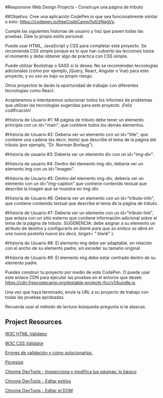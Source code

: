 #Responsive Web Design Projects - Construye una página de tributo

##Objetivo:
Cree una aplicación CodePen.io que sea funcionalmente similar a esto: https://codepen.io/freeCodeCamp/full/zNqgVx.

Cumple las siguientes historias de usuario y haz que pasen todas las pruebas. Dale tu propio estilo personal.

Puede usar HTML, JavaScript y CSS para completar este proyecto. Se recomienda CSS simple porque es lo que han cubierto las lecciones hasta el momento y debe obtener algo de práctica con CSS simple.

Puede utilizar Bootstrap o SASS si lo desea. No se recomiendan tecnologías adicionales (cómo por ejemplo, jQuery, React, Angular o Vue) para este proyecto, y su uso es bajo su propio riesgo.

Otros proyectos te darán la oportunidad de trabajar con diferentes tecnologías como React. 

Aceptaremos e intentaremos solucionar todos los informes de problemas que utilizan las tecnologías sugeridas para este proyecto. ¡Feliz codificación!

#Historia de Usuario #1:
Mi página de tributo debe tener un elemento principla con un id="main", que contiene todos los demás elementos.

#Historia de Usuario #2:
Debería ver un elemento con un id="title", que contiene una cadena (es decir, texto) que describe el tema de la página del tributo (por ejemplo, "Dr. Norman Borlaug").

#Historia de usuario #3:
Debería ver un elemento div con un id="img-div".

#Historia de usuario #4:
Dentro del elemento img-div, debería ver un elemento img con un id="imagen".

#Historia de Usuario #5:
Dentro del elemento img-div, debería ver un elemento con un id="img-caption" que contiene contenido textual que describe la imagen que se muestra en img-div.

#Historia de Usuario #6:
Debería ver un elemento con un id="tribute-info", que contiene contenido textual que describe el tema de la página de tributo.

#Historia de Usuario #7:
Debería ver un elemento con un id="tribute-link", que enlaza con un sitio externo que contiene información adicional sobre el tema de la página de tributo. SUGERENCIA: debe asignar a su elemento un atributo de destino y configurarlo en _blank para que su enlace se abra en una nueva pestaña nueva (es decir, target= "_ blank" ).

#Historia de Usuario #8:
El elemento img debe ser adaptable, en relación con el ancho de su elemento padre, sin exceder su tamaño original.

#Historia de Usuario #9:
El elemento img debe estar centrado dentro de su elemento padre.

Puedes construir tu proyecto por medio de este CodePen. O puede usar este enlace CDN para ejecutar las pruebas en el entorno que desee: https://cdn.freecodecamp.org/testable-projects-fcc/v1/bundle.js.

Una vez que haya terminado, envíe la URL a su proyecto de trabajo con todas las pruebas aprobadas.

Recuerda usar el método de lectura-búsqueda-pregunta si te atascas.

## Project Resources

[W3C HTML Validator](https://validator.w3.org/#validate_by_input)

[W3C CSS Validator](https://jigsaw.w3.org/css-validator/#validate_by_input)

[Errores de validación y cómo solucionarlos.](http://line25.com/articles/10-common-validation-errors-and-how-to-fix-them)

[Picresize](http://picresize.com/)

[Chrome DevTools - Inspecciona y modifica tus páginas: lo básico](https://developers.google.com/web/tools/chrome-devtools/iterate/inspect-styles/basics?hl=en)

[Chrome DevTools - Editar estilos](https://developers.google.com/web/tools/chrome-devtools/iterate/inspect-styles/edit-styles)

[Chrome DevTools - Editar el DOM](https://developers.google.com/web/tools/chrome-devtools/iterate/inspect-styles/edit-dom)